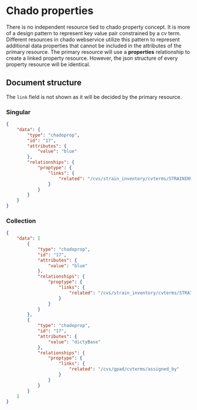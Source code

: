 # Chado properties
There is no independent resource tied to chado property concept. It is more of
a design pattern to represent key value pair constrained by a cv term.
Different resources in chado webservice utilize this pattern to represent
additional data properties that cannot be included in the attributes of the
primary resource. The primary resource will use a **properties** relationship
to create a linked property resource. However, the json structure of every
property resource will be identical.


## Document structure 
The `link` field is not shown as it will be decided by the primary resource.

### Singular

```json
{
    "data": {
        "type": "chadoprop",
        "id": "17",
        "attributes": {
            "value": "blue"
        },
        "relationships": {
            "proptype": {
                "links": {
                    "related": "/cvs/strain_inventory/cvterms/STRAININVENT:0000003"
                }
            }
        }
    }
}

```

### Collection

```json
{
    "data": [
        {
            "type": "chadoprop",
            "id": "17",
            "attributes": {
                "value": "blue"
            },
            "relationships": {
                "proptype": {
                    "links": {
                        "related": "/cvs/strain_inventory/cvterms/STRAININVENT:0000003"
                    }
                }
            }
        },
        {
            "type": "chadoprop",
            "id": "17",
            "attributes": {
                "value": "dictyBase"
            },
            "relationships": {
                "proptype": {
                    "links": {
                        "related": "/cvs/gpad/cvterms/assigned_by"
                    }
                }
            }
        }
    ]
}

```
